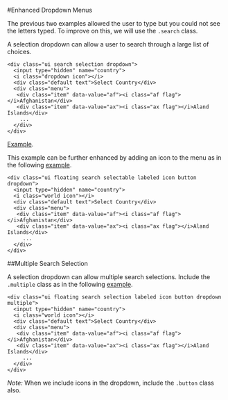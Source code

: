 #Enhanced Dropdown Menus

The previous two examples allowed the user to type but you could not see the letters typed. To improve on this, we will use the `.search` class.

A selection dropdown can allow a user to search through a large list of choices.

~~~
<div class="ui search selection dropdown">
  <input type="hidden" name="country">
  <i class="dropdown icon"></i>
  <div class="default text">Select Country</div>
  <div class="menu">
   <div class="item" data-value="af"><i class="af flag"></i>Afghanistan</div>
   <div class="item" data-value="ax"><i class="ax flag"></i>Aland Islands</div>
    ...
  </div>
</div>
~~~
 
<a href="archives/Class Htmls/dropdown/drop4.html" target="_blank">Example</a>.

This example can be further enhanced by adding an icon to the menu as in the following <a href="archives/Class Htmls/dropdown/drop5.html" target="_blank">example</a>.

~~~
<div class="ui floating search selectable labeled icon button dropdown">
  <input type="hidden" name="country">
  <i class="world icon"></i>
  <div class="default text">Select Country</div>
  <div class="menu">
   <div class="item" data-value="af"><i class="af flag"></i>Afghanistan</div>
   <div class="item" data-value="ax"><i class="ax flag"></i>Aland Islands</div>
     ...
  </div>
</div>
~~~

##Multiple Search Selection

A selection dropdown can allow multiple search selections. Include the `.multiple` class as in the following <a href="archives/Class Htmls/dropdown/drop6.html" target="_blank">example</a>.

~~~
<div class="ui floating search selection labeled icon button dropdown multiple">
  <input type="hidden" name="country">
  <i class="world icon"></i>
  <div class="default text">Select Country</div>
  <div class="menu">
   <div class="item" data-value="af"><i class="af flag"></i>Afghanistan</div>
   <div class="item" data-value="ax"><i class="ax flag"></i>Aland Islands</div>
     ...
  </div>
</div>
~~~

*Note:* When we include icons in the dropdown, include the `.button` class also.

